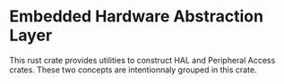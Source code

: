 # Embedded Hardware Abstraction Layer

This rust crate provides utilities to construct HAL and Peripheral Access crates. These two
concepts are intentionnaly grouped in this crate.
